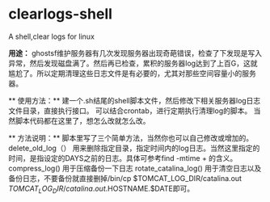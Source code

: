# clearlogs-shell
A shell,clear logs for linux

**用途：**
ghostsf维护服务器有几次发现服务器出现奇葩错误，检查了下发现是写入异常，然后发现磁盘满了。然后再已检查，累积的服务器log达到了上百G，这就尴尬了。所以定期清理这些日志文件是有必要的，尤其对那些空间容量小的服务器。

** 使用方法：**
建一个.sh结尾的shell脚本文件，然后修改下相关服务器log日志文件目录，直接执行接口。
可以结合crontab，进行定期执行清理log的脚本。
当然脚本代码都在这里了，想怎么改就怎么改。

** 方法说明：**
脚本里写了三个简单方法，当然你也可以自己修改或增加的。
delete_old_log（） 用来删除指定目录，指定时间内的log日志。当然这里指定的时间，是指设定的DAYS之前的日志。具体可参考find -mtime + 的含义。
compress_log() 用于压缩备份一下日志
rotate_catalina_log() 用于清空日志以及备份日志，不要备份就直接删掉/bin/cp $TOMCAT_LOG_DIR/catalina.out $TOMCAT_LOG_DIR/catalina.out.$HOSTNAME.$DATE即可。
